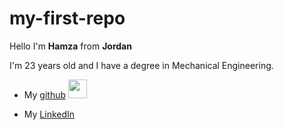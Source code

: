 # my-first-repo
Hello I'm **Hamza**  from __Jordan__

I'm 23 years old and I have a degree in Mechanical Engineering.

+ My [github](https://github.com/Dawahreh) <img src="https://user-images.githubusercontent.com/114602707/220992397-3cf9ea91-3479-49b9-be9e-27b07ea1c4fd.png" width="30" height="30">
 


+ My [LinkedIn](https://www.linkedin.com/in/hamzeh-dawahreh-6822781b8/) 
